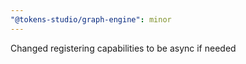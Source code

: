 ```yaml
---
"@tokens-studio/graph-engine": minor
---
```


Changed registering capabilities to be async if needed

